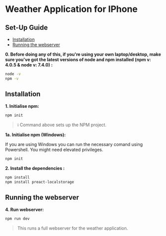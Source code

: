 # Weather Application for IPhone

## Set-Up Guide
- [Installation](#installation)
- [Running the webserver](#Running-the-webserver)

**0. Before doing any of this, if you're using your own laptop/desktop, make sure you've got the latest versions of node and npm installed (npm v: 4.0.5 & node v: 7.4.0) :**

```sh
node -v
npm -v
```

## Installation


**1. Initialise npm:**

```sh
npm init
```

> :information_source: Command above sets up the NPM project.

**1a. Initialise npm (Windows):**

If you are using Windows you can run the necessary comand using Powershell. You might need elevated privileges.

```sh
npm init
```

**2. Install the dependencies :**

```sh
npm install
npm install preact-localstorage
```

## Running the webserver


**4. Run webserver:**

```sh
npm run dev
```

> This runs a full webserver for the weather application.

